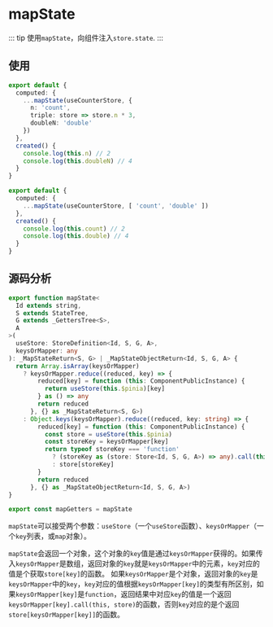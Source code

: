 # mapState

::: tip
使用`mapState`，向组件注入`store.state`.
:::


## 使用

```ts
export default {
  computed: {
    ...mapState(useCounterStore, {
      n: 'count',
      triple: store => store.n * 3,
      doubleN: 'double'
    })
  },
  created() {
    console.log(this.n) // 2
    console.log(this.doubleN) // 4
  }
}

export default {
  computed: {
    ...mapState(useCounterStore, [ 'count', 'double' ])
  },
  created() {
    console.log(this.count) // 2
    console.log(this.double) // 4
  }
}
```

## 源码分析

```ts
export function mapState<
  Id extends string,
  S extends StateTree,
  G extends _GettersTree<S>,
  A
>(
  useStore: StoreDefinition<Id, S, G, A>,
  keysOrMapper: any
): _MapStateReturn<S, G> | _MapStateObjectReturn<Id, S, G, A> {
  return Array.isArray(keysOrMapper)
    ? keysOrMapper.reduce((reduced, key) => {
        reduced[key] = function (this: ComponentPublicInstance) {
          return useStore(this.$pinia)[key]
        } as () => any
        return reduced
      }, {} as _MapStateReturn<S, G>)
    : Object.keys(keysOrMapper).reduce((reduced, key: string) => {
        reduced[key] = function (this: ComponentPublicInstance) {
          const store = useStore(this.$pinia)
          const storeKey = keysOrMapper[key]
          return typeof storeKey === 'function'
            ? (storeKey as (store: Store<Id, S, G, A>) => any).call(this, store)
            : store[storeKey]
        }
        return reduced
      }, {} as _MapStateObjectReturn<Id, S, G, A>)
}

export const mapGetters = mapState
```

`mapState`可以接受两个参数：`useStore`（一个`useStore`函数）、`keysOrMapper`（一个`key`列表，或`map`对象）。

`mapState`会返回一个对象，这个对象的`key`值是通过`keysOrMapper`获得的。如果传入`keysOrMapper`是数组，返回对象的`key`就是`keysOrMapper`中的元素，`key`对应的值是个获取`store[key]`的函数。 如果`keysOrMapper`是个对象，返回对象的`key`是`keysOrMapper`中的`key`，`key`对应的值根据`keysOrMapper[key]`的类型有所区别，如果`keysOrMapper[key]`是`function`，返回结果中对应`key`的值是一个返回`keysOrMapper[key].call(this, store)`的函数，否则`key`对应的是个返回`store[keysOrMapper[key]]`的函数。
